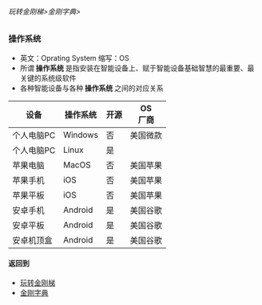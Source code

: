 ###### 玩转金刚梯>金刚字典>
### 操作系统 
- 英文：Oprating System 缩写：OS
- 所谓<strong> 操作系统 </strong>是指安装在智能设备上、赋于智能设备基础智慧的最重要、最关键的系统级软件
- 各种智能设备与各种<strong> 操作系统 </strong>之间的对应关系

|设备|操作系统|开源|OS<br>厂商|
| --------| --------|  --------|   --------|
|个人电脑PC|Windows|否|美国微款
|个人电脑PC|Linux|是||
|苹果电脑|MacOS|否|美国苹果|
|苹果手机|iOS|否|美国苹果|
|苹果平板|iOS|否|美国苹果|
|安卓手机|Android|是|美国谷歌|
|安卓平板|Android|是|美国谷歌|
|安卓机顶盒|Android|是|美国谷歌|

#### 返回到
- [玩转金刚梯](https://github.com/a2zitpro/web/blob/master/LadderFree/A.md)
- [金刚字典](https://github.com/a2zitpro/web/blob/master/LadderFree/kkDictionary/KKDictionary.md)



